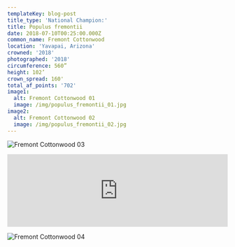 ```yaml
---
templateKey: blog-post
title_type: 'National Champion:'
title: Populus fremontii
date: 2018-07-10T00:25:00.000Z
common_name: Fremont Cottonwood
location: 'Yavapai, Arizona'
crowned: '2018'
photographed: '2018'
circumference: 560”
height: 102’
crown_spread: 160'
total_af_points: '702'
image1:
  alt: Fremont Cottonwood 01
  image: /img/populus_fremontii_01.jpg
image2:
  alt: Fremont Cottonwood 02
  image: /img/populus_fremontii_02.jpg
---
```

![Fremont Cottonwood 03](/img/populus_fremontii_03.jpg "Fremont Cottonwood 03")

<iframe width="100%" height="166" scrolling="no" frameborder="no" allow="autoplay" src="https://w.soundcloud.com/player/?url=https%3A//api.soundcloud.com/tracks/611950827&color=%23ff5500&auto_play=false&hide_related=false&show_comments=true&show_user=true&show_reposts=false&show_teaser=true"></iframe>

![Fremont Cottonwood 04](/img/populus_fremontii_04.jpg "Fremont Cottonwood 04")
